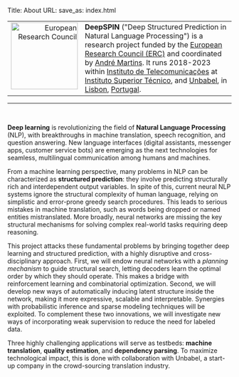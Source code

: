 Title: About
URL: 
save_as: index.html

<!--
**DeepSPIN** ("Deep Structured Prediction in Natural Language Processing") is a research project funded by the [European Research Council (ERC)](http://erc.europa.eu)
and coordinated by [André Martins](http://andre-martins.github.io). It runs 2018-2023 within [Instituto de Telecomunicações](http://www.lx.it.pt) at [Instituto Superior Técnico](https://tecnico.ulisboa.pt), and [Unbabel](http://unbabel.com), in [Lisbon](http://en.wikipedia.org/wiki/Lisbon), [Portugal](http://en.wikipedia.org/wiki/Portugal).
-->

<table style="text-align: left; width: 100%;" border="0" cellpadding="2" cellspacing="20">
  <tbody>
    <tr>
      <td style="vertical-align: top; text-align: right;">
      <img style="width: 150px; height: 150px;" alt="European Research Council" src="{filename}/images/erc.gif" /></td>
      <td style="vertical-align: middle;">
<b>DeepSPIN</b> ("Deep Structured Prediction in Natural Language Processing") is a research project funded by the <a href="http://erc.europa.eu" alt="European Research Council">European Research Council (ERC)</a>
and coordinated by <a href="http://andre-martins.github.io" alt="André Martins">André Martins</a>.
It runs 2018-2023 within <a href="http://www.lx.it.pt" alt="Instituto de Telecomunicações">Instituto de Telecomunicações</a> at <a href="https://tecnico.ulisboa.pt" alt="Instituto Superior Técnico">Instituto Superior Técnico</a>, and <a href="http://unbabel.com" alt=Unbabel>Unbabel</a>, in <a href="http://en.wikipedia.org/wiki/Lisbon" alt="Lisbon">Lisbon</a>, <a href="http://en.wikipedia.org/wiki/Portugal" alt="Portugal">Portugal</a>.
      </td>
    </tr>
  </tbody>
</table>

---

<br />

<!-- # Summary -->

**Deep learning** is revolutionizing the field of **Natural Language Processing** (NLP), with breakthroughs in machine translation, speech recognition, and question answering.
New language interfaces (digital assistants, messenger apps, customer service bots) are emerging as the next technologies for seamless, multilingual communication among humans and machines.

From a machine learning perspective, many problems in NLP can be characterized as **structured prediction**: they involve predicting structurally rich and interdependent output variables.
In spite of this, current neural NLP systems ignore the structural complexity of human language, relying on simplistic and error-prone greedy search procedures.
This leads to serious mistakes in machine translation, such as words being dropped or named entities mistranslated.
More broadly, neural networks are missing the key structural mechanisms for solving complex real-world tasks requiring deep reasoning.

This project attacks these fundamental problems by bringing together deep learning and structured prediction, with a highly disruptive and cross-disciplinary approach.
First, we will endow neural networks with a *planning mechanism* to guide structural search, letting decoders learn the optimal order by which they should operate.
This makes a bridge with reinforcement learning and combinatorial optimization.
Second, we will develop new ways of automatically inducing latent structure inside the network, making it more expressive, scalable and interpretable.
Synergies with probabilistic inference and sparse modeling techniques will be exploited.
To complement these two innovations, we will investigate new ways of incorporating weak supervision to reduce the need for labeled data.

Three highly challenging applications will serve as testbeds: **machine translation**, **quality estimation**, and **dependency parsing**.
To maximize technological impact, this is done with collaboration with Unbabel, a start-up company in the crowd-sourcing translation industry.
